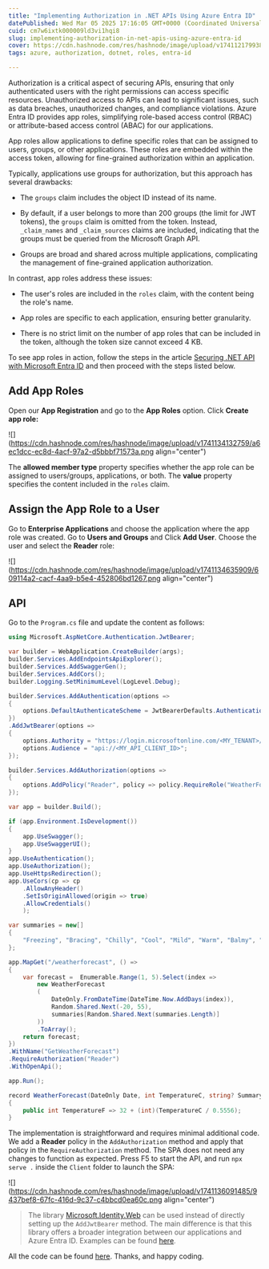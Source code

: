```yaml
---
title: "Implementing Authorization in .NET APIs Using Azure Entra ID"
datePublished: Wed Mar 05 2025 17:16:05 GMT+0000 (Coordinated Universal Time)
cuid: cm7w6ixtk000009ld3vi1hqi8
slug: implementing-authorization-in-net-apis-using-azure-entra-id
cover: https://cdn.hashnode.com/res/hashnode/image/upload/v1741121799386/d4af13d1-66ee-4e30-9041-d4ef1d878255.png
tags: azure, authorization, dotnet, roles, entra-id

---
```


Authorization is a critical aspect of securing APIs, ensuring that only authenticated users with the right permissions can access specific resources. Unauthorized access to APIs can lead to significant issues, such as data breaches, unauthorized changes, and compliance violations. Azure Entra ID provides app roles, simplifying role-based access control (RBAC) or attribute-based access control (ABAC) for our applications.

App roles allow applications to define specific roles that can be assigned to users, groups, or other applications. These roles are embedded within the access token, allowing for fine-grained authorization within an application.

Typically, applications use groups for authorization, but this approach has several drawbacks:

* The `groups` claim includes the object ID instead of its name.
    
* By default, if a user belongs to more than 200 groups (the limit for JWT tokens), the `groups` claim is omitted from the token. Instead, `_claim_names` and `_claim_sources` claims are included, indicating that the groups must be queried from the Microsoft Graph API.
    
* Groups are broad and shared across multiple applications, complicating the management of fine-grained application authorization.
    

In contrast, app roles address these issues:

* The user's roles are included in the `roles` claim, with the content being the role's name.
    
* App roles are specific to each application, ensuring better granularity.
    
* There is no strict limit on the number of app roles that can be included in the token, although the token size cannot exceed 4 KB.
    

To see app roles in action, follow the steps in the article [Securing .NET API with Microsoft Entra ID](https://blog.raulnq.com/securing-net-api-with-microsoft-entra-id) and then proceed with the steps listed below.

## Add App Roles

Open our **App Registration** and go to the **App Roles** option. Click **Create app role:**

![](https://cdn.hashnode.com/res/hashnode/image/upload/v1741134132759/a6ec1dcc-ec8d-4acf-97a2-d5bbbf71573a.png align="center")

The **allowed member type** property specifies whether the app role can be assigned to users/groups, applications, or both. The **value** property specifies the content included in the `roles` claim.

## Assign the App Role to a User

Go to **Enterprise Applications** and choose the application where the app role was created. Go to **Users and Groups** and Click **Add User**. Choose the user and select the **Reader** role:

![](https://cdn.hashnode.com/res/hashnode/image/upload/v1741134635909/609114a2-cacf-4aa9-b5e4-452806bd1267.png align="center")

## API

Go to the `Program.cs` file and update the content as follows:

```csharp
using Microsoft.AspNetCore.Authentication.JwtBearer;

var builder = WebApplication.CreateBuilder(args);
builder.Services.AddEndpointsApiExplorer();
builder.Services.AddSwaggerGen();
builder.Services.AddCors();
builder.Logging.SetMinimumLevel(LogLevel.Debug);

builder.Services.AddAuthentication(options =>
{
    options.DefaultAuthenticateScheme = JwtBearerDefaults.AuthenticationScheme;
})
.AddJwtBearer(options =>
{
    options.Authority = "https://login.microsoftonline.com/<MY_TENANT>/";
    options.Audience = "api://<MY_API_CLIENT_ID>";
});

builder.Services.AddAuthorization(options =>
{
    options.AddPolicy("Reader", policy => policy.RequireRole("WeatherForecast.Reader"));
});

var app = builder.Build();

if (app.Environment.IsDevelopment())
{
    app.UseSwagger();
    app.UseSwaggerUI();
}
app.UseAuthentication();
app.UseAuthorization();
app.UseHttpsRedirection();
app.UseCors(cp => cp
    .AllowAnyHeader()
    .SetIsOriginAllowed(origin => true)
    .AllowCredentials()
    );

var summaries = new[]
{
    "Freezing", "Bracing", "Chilly", "Cool", "Mild", "Warm", "Balmy", "Hot", "Sweltering", "Scorching"
};

app.MapGet("/weatherforecast", () =>
{
    var forecast =  Enumerable.Range(1, 5).Select(index =>
        new WeatherForecast
        (
            DateOnly.FromDateTime(DateTime.Now.AddDays(index)),
            Random.Shared.Next(-20, 55),
            summaries[Random.Shared.Next(summaries.Length)]
        ))
        .ToArray();
    return forecast;
})
.WithName("GetWeatherForecast")
.RequireAuthorization("Reader")
.WithOpenApi();

app.Run();

record WeatherForecast(DateOnly Date, int TemperatureC, string? Summary)
{
    public int TemperatureF => 32 + (int)(TemperatureC / 0.5556);
}
```

The implementation is straightforward and requires minimal additional code. We add a **Reader** policy in the `AddAuthorization` method and apply that policy in the `RequireAuthorization` method. The SPA does not need any changes to function as expected. Press F5 to start the API, and run `npx serve .` inside the `Client` folder to launch the SPA:

![](https://cdn.hashnode.com/res/hashnode/image/upload/v1741136091485/9437bef8-67fc-416d-9c37-c4bbcd0ea60c.png align="center")

> The library [Microsoft.Identity.Web](https://github.com/AzureAD/microsoft-identity-web) can be used instead of directly setting up the `AddJwtBearer` method. The main difference is that this library offers a broader integration between our applications and Azure Entra ID. Examples can be found [here](https://github.com/Azure-Samples/active-directory-aspnetcore-webapp-openidconnect-v2/blob/master/5-WebApp-AuthZ/5-1-Roles/README.md).

All the code can be found [here](https://github.com/raulnq/azure-entraid-scopes/tree/auth). Thanks, and happy coding.
